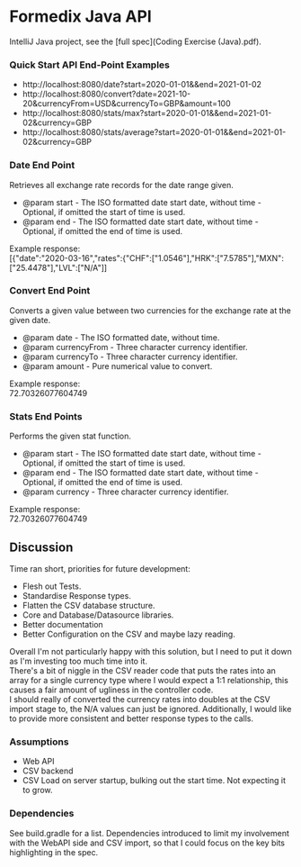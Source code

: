 # Formedix Java API
IntelliJ Java project, see the [full spec](Coding Exercise (Java).pdf).

### Quick Start API End-Point Examples
* http://localhost:8080/date?start=2020-01-01&&end=2021-01-02
* http://localhost:8080/convert?date=2021-10-20&currencyFrom=USD&currencyTo=GBP&amount=100
* http://localhost:8080/stats/max?start=2020-01-01&&end=2021-01-02&currency=GBP
* http://localhost:8080/stats/average?start=2020-01-01&&end=2021-01-02&currency=GBP

### Date End Point
Retrieves all exchange rate records for the date range given.
* @param start - The ISO formatted date start date, without time - Optional, if omitted the start of time is used.
* @param end   - The ISO formatted date start date, without time - Optional, if omitted the end of time is used.

Example response:\
[{"date":"2020-03-16","rates":{"CHF":["1.0546"],"HRK":["7.5785"],"MXN":["25.4478"],"LVL":["N/A"]]

### Convert End Point
Converts a given value between two currencies for the exchange rate at the given date.
* @param date         - The ISO formatted date, without time.
* @param currencyFrom - Three character currency identifier.
* @param currencyTo   - Three character currency identifier.
* @param amount       - Pure numerical value to convert.

Example response:\
72.70326077604749

### Stats End Points
Performs the given stat function.
* @param start    - The ISO formatted date start date, without time - Optional, if omitted the start of time is used.
* @param end      - The ISO formatted date start date, without time - Optional, if omitted the end of time is used.
* @param currency - Three character currency identifier.

Example response:\
72.70326077604749

## Discussion
Time ran short, priorities for future development:
* Flesh out Tests.
* Standardise Response types.
* Flatten the CSV database structure.
* Core and Database/Datasource libraries.
* Better documentation
* Better Configuration on the CSV and maybe lazy reading.

Overall I'm not particularly happy with this solution, but I need to put it down as I'm investing too much time into it.\
There's a bit of niggle in the CSV reader code that puts the rates into an array for a single currency type where I would expect a 1:1 relationship, this causes a fair amount of ugliness in the controller code.\
I should really of converted the currency rates into doubles at the CSV import stage to, the N/A values can just be ignored.
Additionally, I would like to provide more consistent and better response types to the calls.

### Assumptions
* Web API
* CSV backend
* CSV Load on server startup, bulking out the start time. Not expecting it to grow.

### Dependencies
See build.gradle for a list.
Dependencies introduced to limit my involvement with the WebAPI side and CSV import, so that I could focus on the key bits highlighting in the spec.
